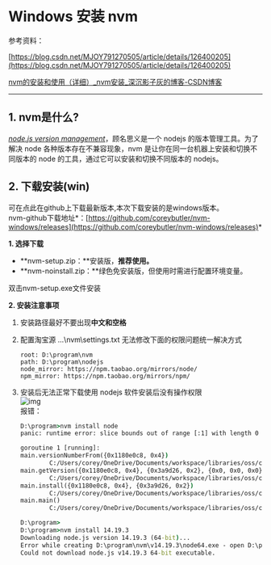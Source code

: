 # Windows 安装 nvm

参考资料：

[https://blog.csdn.net/MJOY791270505/article/details/126400205](https://blog.csdn.net/MJOY791270505/article/details/126400205)

[nvm的安装和使用（详细）_nvm安装_深沉影子灰的博客-CSDN博客](https://blog.csdn.net/m0_64697285/article/details/127318141)

---

## 1. nvm是什么?

*<u>node.js version management</u>*，顾名思义是一个 nodejs 的版本管理工具。为了解决 node 各种版本存在不兼容现象，nvm 是让你在同一台机器上安装和切换不同版本的 node 的工具，通过它可以安装和切换不同版本的 nodejs。

## 2. 下载安装(win)

可在点此在github上下载最新版本,本次下载安装的是windows版本。  
nvm-github下载地址*：*​*[https://github.com/coreybutler/nvm-windows/releases](https://github.com/coreybutler/nvm-windows/releases)*

**1. 选择下载**

* **nvm-setup.zip：**安装版，**推荐使用。**
* **nvm-noinstall.zip：**绿色免安装版，但使用时需进行配置环境变量。

双击nvm-setup.exe文件安装

**2. 安装注意事项**

1. 安装路径最好不要出现**中文和空格**
2. 配置淘宝源 ...\nvm\settings.txt 无法修改下面的权限问题统一解决方式

    ```
    root: D:\program\nvm
    path: D:\program\nodejs
    node_mirror: https://npm.taobao.org/mirrors/node/
    npm_mirror: https://npm.taobao.org/mirrors/npm/
    ```
3. 安装后无法正常下载使用 nodejs 软件安装后没有操作权限  
    ​![img](https://img2022.cnblogs.com/blog/2402369/202211/2402369-20221111003355180-1293555815.png)  
    报错：

    ```cmd
    D:\program>nvm install node
    panic: runtime error: slice bounds out of range [:1] with length 0

    goroutine 1 [running]:
    main.versionNumberFrom({0x1180e0c8, 0x4})
            C:/Users/corey/OneDrive/Documents/workspace/libraries/oss/coreybutler/nvm-windows/src/nvm.go:496 +0x116
    main.getVersion({0x1180e0c8, 0x4}, {0x3a9d26, 0x2}, {0x0, 0x0, 0x0})
            C:/Users/corey/OneDrive/Documents/workspace/libraries/oss/coreybutler/nvm-windows/src/nvm.go:233 +0x367
    main.install({0x1180e0c8, 0x4}, {0x3a9d26, 0x2})
            C:/Users/corey/OneDrive/Documents/workspace/libraries/oss/coreybutler/nvm-windows/src/nvm.go:273 +0xbb
    main.main()
            C:/Users/corey/OneDrive/Documents/workspace/libraries/oss/coreybutler/nvm-windows/src/nvm.go:87 +0xaea

    D:\program>
    D:\program>nvm install 14.19.3
    Downloading node.js version 14.19.3 (64-bit)...
    Error while creating D:\program\nvm\v14.19.3\node64.exe - open D:\program\nvm\v14.19.3\node64.exe: The system cannot find the path specified.
    Could not download node.js v14.19.3 64-bit executable.
    ```

‍
